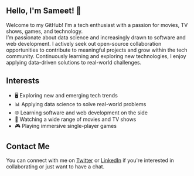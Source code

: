 ## Hello, I'm Sameet! 👋

Welcome to my GitHub!
I'm a tech enthusiast with a passion for movies, TV shows, games, and technology.  
I’m passionate about data science and increasingly drawn to software and web development.
I actively seek out open-source collaboration opportunities to contribute to meaningful projects and grow within the tech community. 
Continuously learning and exploring new technologies, I enjoy applying data-driven solutions to real-world challenges.

## Interests

- 🖥️ Exploring new and emerging tech trends  
- 📊 Applying data science to solve real-world problems  
- 🌐 Learning software and web development on the side  
- 🍿 Watching a wide range of movies and TV shows  
- 🎮 Playing immersive single-player games  

## Contact Me

You can connect with me on 
[Twitter](https://twitter.com/sameetvipat) or
[LinkedIn](https://www.linkedin.com/in/sameetvipat) 
if you're interested in collaborating or just want to have a chat.
